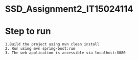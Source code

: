 # SSD_Assignment2_IT15024114

# Step to run
    1.Build the project using mvn clean install
    2. Run using mvn spring-boot:run
    3. The web application is accessible via localhost:8080
